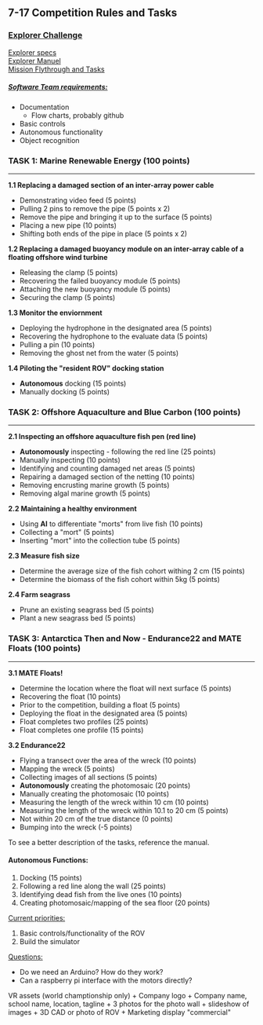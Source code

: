 ## 7-17 Competition Rules and Tasks

### <u>Explorer Challenge</u>
[Explorer specs](https://materovcompetition.org/explorerspecs)  
[Explorer Manuel](https://files.materovcompetition.org/2022/2022_EXPLORER_Manual_21_JAN_2022.pdf)  
[Mission Flythrough and Tasks](https://vimeo.com/679543161)  

##### <u>Software Team requirements:</u>
+ Documentation
	+ Flow charts, probably github
+ Basic controls
+ Autonomous functionality
+ Object recognition

### **TASK 1: Marine Renewable Energy (100 points)**
---

**1.1 Replacing a damaged section of an inter-array power cable**  
+  Demonstrating video feed (5 points)
+  Pulling 2 pins to remove the pipe (5 points x 2)
+  Remove the pipe and bringing it up to the surface (5 points)
+  Placing a new pipe (10 points)
+  Shifting both ends of the pipe in place (5 points x 2)	

**1.2 Replacing a damaged buoyancy module on an inter-array cable of a floating offshore wind turbine**  
+ Releasing the clamp (5 points)
+ Recovering the failed buoyancy module (5 points)
+ Attaching the new buoyancy module (5 points)
+ Securing the clamp (5 points)

**1.3 Monitor the enviornment** 
+ Deploying the hydrophone in the designated area (5 points)
+ Recovering the hydrophone to the evaluate data (5 points)
+ Pulling a pin (10 points)
+ Removing the ghost net from the water (5 points)

**1.4 Piloting the "resident ROV" docking station**  
+ **Autonomous** docking (15 points)
+ Manually docking (5 points)

### TASK 2: Offshore Aquaculture and Blue Carbon (100 points)

---

**2.1 Inspecting an offshore aquaculture fish pen (red line)**  
+ **Autonomously** inspecting - following the red line (25 points)
+ Manually inspecting (10 points)
+ Identifying and counting damaged net areas (5 points)
+ Repairing a damaged section of the netting (10 points)
+ Removing encrusting marine growth (5 points)
+ Removing algal marine growth (5 points)

**2.2 Maintaining a healthy environment**  
+ Using **AI** to differentiate "morts" from live fish (10 points)
+ Collecting a "mort" (5 points)
+ Inserting "mort" into the collection tube (5 points)

**2.3 Measure fish size**  
+ Determine the average size of the fish cohort withing 2 cm (15 points)
+ Determine the biomass of the fish cohort within 5kg (5 points)

**2.4 Farm seagrass**  
+ Prune an existing seagrass bed (5 points)
+ Plant a new seagrass bed (5 points)

### TASK 3: Antarctica Then and Now - Endurance22 and MATE Floats (100 points)
---

**3.1 MATE Floats!**  
+ Determine the location where the float will next surface (5 points)
+ Recovering the float (10 points)
+ Prior to the competition, building a float (5 points)
+ Deploying the float in the designated area (5 points)
+ Float completes two profiles (25 points)
+ Float completes one profile (15 points)

**3.2 Endurance22**  
+ Flying a transect over the area of the wreck (10 points)
+ Mapping the wreck (5 points)
+ Collecting images of all sections (5 points)
+ **Autonomously** creating the photomosaic (20 points)
+ Manually creating the photomosaic (10 points)
+ Measuring the length of the wreck within 10 cm (10 points)
+ Measuring the length of the wreck within 10.1 to 20 cm (5 points)
+ Not within 20 cm of the true distance (0 points)
+ Bumping into the wreck (-5 points)

To see a better description of the tasks, reference the manual.

#### Autonomous Functions:
1. Docking (15 points)
2. Following a red line along the wall (25 points)
3. Identifying dead fish from the live ones (10 points)
4. Creating photomosaic/mapping of the sea floor (20 points)

<u>Current priorities:</u>
1. Basic controls/functionality of the ROV
2. Build the simulator


<u>Questions:</u>
+ Do we need an Arduino? How do they work?
+ Can a raspberry pi interface with the motors directly?


VR assets (world champtionship only)
	+ Company logo
	+ Company name, school name, location, tagline
	+ 3 photos for the photo wall
	+ slideshow of images
	+ 3D CAD or photo of ROV
	+ Marketing display "commercial"